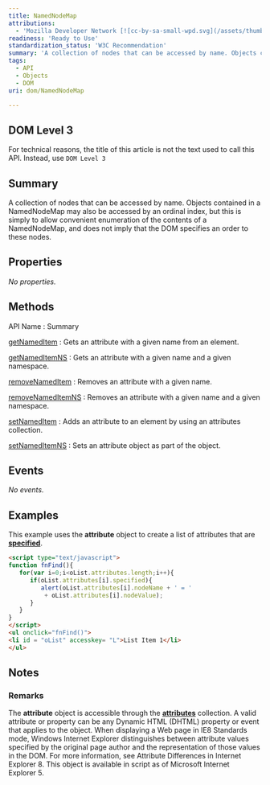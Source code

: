 ```yaml
---
title: NamedNodeMap
attributions:
  - 'Mozilla Developer Network [![cc-by-sa-small-wpd.svg](/assets/thumb/8/8c/cc-by-sa-small-wpd.svg/120px-cc-by-sa-small-wpd.svg.png)](http://creativecommons.org/licenses/by-sa/3.0/us/): [[NamedNodeMap](https://developer.mozilla.org/en-US/docs/Web/API/NamedNodeMap) Article]'
readiness: 'Ready to Use'
standardization_status: 'W3C Recommendation'
summary: 'A collection of nodes that can be accessed by name. Objects contained in a NamedNodeMap may also be accessed by an ordinal index, but this is simply to allow convenient enumeration of the contents of a NamedNodeMap, and does not imply that the DOM specifies an order to these nodes.'
tags:
  - API
  - Objects
  - DOM
uri: dom/NamedNodeMap

---
```

## <span>DOM Level 3</span>

For technical reasons, the title of this article is not the text used to call this API. Instead, use `DOM Level 3`

## <span>Summary</span>

A collection of nodes that can be accessed by name. Objects contained in a NamedNodeMap may also be accessed by an ordinal index, but this is simply to allow convenient enumeration of the contents of a NamedNodeMap, and does not imply that the DOM specifies an order to these nodes.

## <span>Properties</span>

*No properties.*

## <span>Methods</span>

API Name
:   Summary

[getNamedItem](/dom/NamedNodeMap/getNamedItem)
:   Gets an attribute with a given name from an element.

[getNamedItemNS](/dom/NamedNodeMap/getNamedItemNS)
:   Gets an attribute with a given name and a given namespace.

[removeNamedItem](/dom/NamedNodeMap/removeNamedItem)
:   Removes an attribute with a given name.

[removeNamedItemNS](/dom/NamedNodeMap/removeNamedItemNS)
:   Removes an attribute with a given name and a given namespace.

[setNamedItem](/dom/NamedNodeMap/setNamedItem)
:   Adds an attribute to an element by using an attributes collection.

[setNamedItemNS](/dom/NamedNodeMap/setNamedItemNS)
:   Sets an attribute object as part of the object.

## <span>Events</span>

*No events.*

## <span>Examples</span>

This example uses the **attribute** object to create a list of attributes that are [**specified**](/dom/HTMLElement/specified).

``` html
<script type="text/javascript">
function fnFind(){
   for(var i=0;i<oList.attributes.length;i++){
      if(oList.attributes[i].specified){
         alert(oList.attributes[i].nodeName + ' = '
          + oList.attributes[i].nodeValue);
      }
   }
}
</script>
<ul onclick="fnFind()">
<li id = "oList" accesskey= "L">List Item 1</li>
</ul>
```

## <span>Notes</span>

### <span>Remarks</span>

The **attribute** object is accessible through the [**attributes**](/dom/Node/attributes) collection. A valid attribute or property can be any Dynamic HTML (DHTML) property or event that applies to the object. When displaying a Web page in IE8 Standards mode, Windows Internet Explorer distinguishes between attribute values specified by the original page author and the representation of those values in the DOM. For more information, see Attribute Differences in Internet Explorer 8. This object is available in script as of Microsoft Internet Explorer 5.